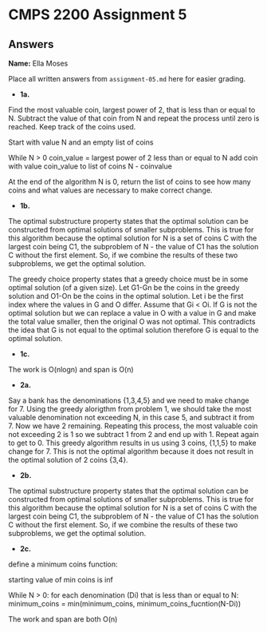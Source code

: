 # CMPS 2200 Assignment 5
## Answers

**Name:** Ella Moses


Place all written answers from `assignment-05.md` here for easier grading.




- **1a.**

Find the most valuable coin, largest power of 2, that is less than or equal to N. Subtract the value of that coin from N and repeat the process until zero is reached. Keep track of the coins used. 

Start with value N and an empty list of coins

While N > 0
    coin_value = largest power of 2 less than or equal to N
    add coin with value coin_value to list of coins
    N - coinvalue

At the end of the algorithm N is 0, return the list of coins to see how many coins and what values are necessary to make correct change. 

- **1b.**

 The optimal substructure property states that the optimal solution can be constructed from optimal solutions of smaller subproblems. This is true for this algorithm because the optimal solution for N is a set of coins C with the largest coin being C1, the subproblem of N - the value of C1 has the solution C without the first element. So, if we combine the results of these two subproblems, we get the optimal solution.

The greedy choice property states that a greedy choice must be in some optimal solution (of a given size). Let G1-Gn be the coins in the greedy solution and O1-On be the coins in the optimal solution. Let i be the first index where the values in G and O differ. Assume that Gi < Oi. If G is not the optimal solution but we can replace a value in O with a value in G and make the total value smaller, then the original O was not optimal. This contradicts the idea that G is not equal to the optimal solution therefore G is equal to the optimal solution.  


- **1c.**

The work is O(nlogn) and span is O(n)


- **2a.**

Say a bank has the denominations {1,3,4,5} and we need to make change for 7. Using the greedy alorigthm from problem 1, we should take the most valuable denomination not exceeding N, in this case 5, and subtract it from 7. Now we have 2 remaining. Repeating this process, the most valuable coin not exceeding 2 is 1 so we subtract 1 from 2 and end up with 1. Repeat again to get to 0. This greedy algorithm results in us using 3 coins, {1,1,5} to make change for 7. This is not the optimal algorithm because it does not result in the optimal solution of 2 coins {3,4}. 


- **2b.**

The optimal substructure property states that the optimal solution can be constructed from optimal solutions of smaller subproblems. This is true for this algorithm because the optimal solution for N is a set of coins C with the largest coin being C1, the subproblem of N - the value of C1 has the solution C without the first element. So, if we combine the results of these two subproblems, we get the optimal solution.



- **2c.**


define a minimum coins function:

starting value of min coins is inf

While N > 0:
for each denomination (Di) that is less than or equal to N:
minimum_coins = min(minimum_coins, minimum_coins_fucntion(N-Di))


The work and span are both O(n)



